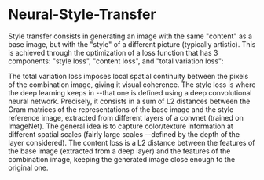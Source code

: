# Neural-Style-Transfer
Style transfer consists in generating an image with the same "content" as a base image, but with the "style" of a different picture (typically artistic). This is achieved through the optimization of a loss function that has 3 components: "style loss", "content loss", and "total variation loss":

The total variation loss imposes local spatial continuity between the pixels of the combination image, giving it visual coherence.
The style loss is where the deep learning keeps in --that one is defined using a deep convolutional neural network. Precisely, it consists in a sum of L2 distances between the Gram matrices of the representations of the base image and the style reference image, extracted from different layers of a convnet (trained on ImageNet). The general idea is to capture color/texture information at different spatial scales (fairly large scales --defined by the depth of the layer considered).
The content loss is a L2 distance between the features of the base image (extracted from a deep layer) and the features of the combination image, keeping the generated image close enough to the original one.
